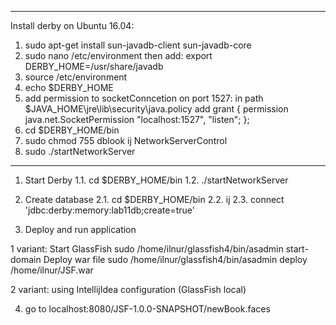 ---------------------
Install derby on Ubuntu 16.04:
1. sudo apt-get install sun-javadb-client sun-javadb-core
2. sudo nano /etc/environment
    then add:
    export DERBY_HOME=/usr/share/javadb
3. source /etc/environment
4. echo $DERBY_HOME
5. add permission to socketConncetion on port 1527:
  in path $JAVA_HOME\jre\lib\security\java.policy add 
  grant {
    permission java.net.SocketPermission "localhost:1527", "listen";
  };
6. cd $DERBY_HOME/bin
7. sudo chmod 755 dblook ij NetworkServerControl 
7. sudo ./startNetworkServer

---------------------------------------------

1. Start Derby
1.1. cd $DERBY_HOME/bin
1.2. ./startNetworkServer

2. Create database
2.1. cd $DERBY_HOME/bin
2.2. ij
2.3. connect 'jdbc:derby:memory:lab11db;create=true'

3. Deploy and run application

  1 variant: Start GlassFish
sudo /home/ilnur/glassfish4/bin/asadmin start-domain
Deploy war file
sudo /home/ilnur/glassfish4/bin/asadmin deploy /home/ilnur/JSF.war

  2 variant:
using IntellijIdea configuration (GlassFish local)

4. go to localhost:8080/JSF-1.0.0-SNAPSHOT/newBook.faces




